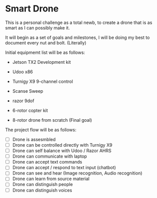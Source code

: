 # Smart Drone

This is a personal challenge as a total newb, to create a drone that is as smart as I can possibly make it.

It will begin as a set of goals and milestones, I will be doing my best to document every nut and bolt. (Literally)


Initial equipmemt list will be as follows:

* Jetson TX2 Development kit

* Udoo x86

* Turnigy X9 9-channel control

* Scanse Sweep

* razor 9dof

* 6-rotor copter kit

* 8-rotor drone from scratch  (Final goal)


The project flow will be as follows:

- [ ] Drone is assesmbled
- [ ] Drone can be controlled directly with Turnigy X9
- [ ] Drone can self balance with Udoo / Razor AHRS
- [ ] Drone can communicate with laptop
- [ ] Drone can accept text commands
- [ ] Drone can accept / respond to text input (chatbot)
- [ ] Drone can see and hear (Image recognition, Audio recognition)
- [ ] Drone can learn from source material
- [ ] Drone can distinguish people
- [ ] Drone can distinguish voices
